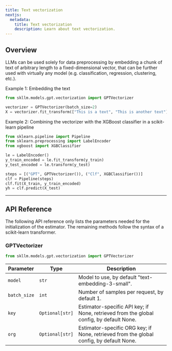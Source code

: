 ```yaml
---
title: Text vectorization
nextjs:
  metadata:
    title: Text vectorization
    description: Learn about text vectorization.
---
```


## Overview

LLMs can be used solely for data preprocessing by embedding a chunk of text of arbitrary length to a fixed-dimensional vector, that can be further used with virtually any model (e.g. classification, regression, clustering, etc.).

Example 1: Embedding the text

```python
from skllm.models.gpt.vectorization import GPTVectorizer

vectorizer = GPTVectorizer(batch_size=2)
X = vectorizer.fit_transform(["This is a text", "This is another text"])
```

Example 2: Combining the vectorizer with the XGBoost classifier in a scikit-learn pipeline

```python
from sklearn.pipeline import Pipeline
from sklearn.preprocessing import LabelEncoder
from xgboost import XGBClassifier

le = LabelEncoder()
y_train_encoded = le.fit_transform(y_train)
y_test_encoded = le.transform(y_test)

steps = [("GPT", GPTVectorizer()), ("Clf", XGBClassifier())]
clf = Pipeline(steps)
clf.fit(X_train, y_train_encoded)
yh = clf.predict(X_test)
```

---

## API Reference

The following API reference only lists the parameters needed for the initialization of the estimator. The remaining methods follow the syntax of a scikit-learn transformer.

### GPTVectorizer
```python
from skllm.models.gpt.vectorization import GPTVectorizer
```

| **Parameter** | **Type** | **Description**          |
| ------------- | -------- | ------------------------ |
| `model`      | `str`  | Model to use, by default "text-embedding-3-small". |
| `batch_size`      | `int`  | Number of samples per request, by default 1. |
| `key`      | `Optional[str]`  | Estimator-specific API key; if None, retrieved from the global config, by default None. |
| `org`      | `Optional[str]`  | Estimator-specific ORG key; if None, retrieved from the global config, by default None. |